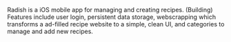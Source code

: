 Radish is a iOS mobile app for managing and creating recipes. (Building) Features include user login, persistent data storage, webscrapping which transforms a ad-filled recipe website to a simple, clean UI, and categories to manage and add new recipes.
